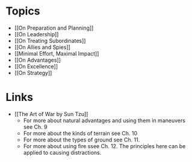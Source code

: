 # Topics
* [[On Preparation and Planning]]
* [[On Leadership]]
* [[On Treating Subordinates]]
* [[On Allies and Spies]]
* [[Minimal Effort, Maximal Impact]]
* [[On Advantages]]
* [[On Excellence]]
* [[On Strategy]]
# Links
* [[The Art of War by Sun Tzu]]
	* For more about natural advantages and using them in maneuvers see Ch. 9
	* For more about the kinds of terrain see Ch. 10
	* For more about the types of ground see Ch. 11.
	* For more about using fire ssee Ch. 12. The principles here can be applied to causing distractions.